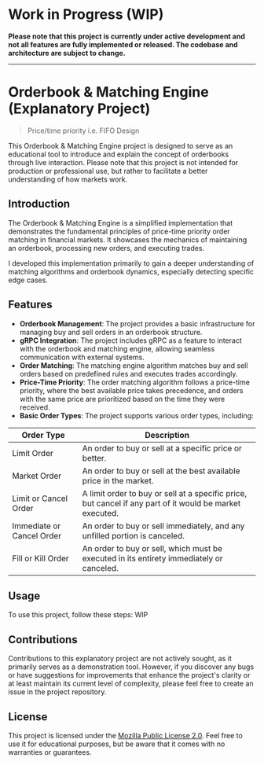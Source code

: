# Work in Progress (WIP)

**Please note that this project is currently under active development and not all features are fully implemented or released. The codebase and architecture are subject to change.**

---


# Orderbook & Matching Engine (Explanatory Project)
> Price/time priority i.e. FIFO Design

This Orderbook & Matching Engine project is designed to serve as an educational tool to introduce and explain the concept of orderbooks through live interaction. Please note that this project is not intended for production or professional use, but rather to facilitate a better understanding of how markets work.

## Introduction 

The Orderbook & Matching Engine is a simplified implementation that demonstrates the fundamental principles of price-time priority order matching in financial markets. It showcases the mechanics of maintaining an orderbook, processing new orders, and executing trades.

I developed this implementation primarily to gain a deeper understanding of matching algorithms and orderbook dynamics, especially detecting specific edge cases.

## Features

- **Orderbook Management**: The project provides a basic infrastructure for managing buy and sell orders in an orderbook structure.
- **gRPC Integration**: The project includes gRPC as a feature to interact with the orderbook and matching engine, allowing seamless communication with external systems.
- **Order Matching**: The matching engine algorithm matches buy and sell orders based on predefined rules and executes trades accordingly.
- **Price-Time Priority**: The order matching algorithm follows a price-time priority, where the best available price takes precedence, and orders with the same price are prioritized based on the time they were received.
- **Basic Order Types**: The project supports various order types, including:

| Order Type                | Description                                                                                              |
| ------------------------- | -------------------------------------------------------------------------------------------------------- |
| Limit Order               | An order to buy or sell at a specific price or better.                                                   |
| Market Order              | An order to buy or sell at the best available price in the market.                                       |
| Limit or Cancel Order     | A limit order to buy or sell at a specific price, but cancel if any part of it would be market executed. |
| Immediate or Cancel Order | An order to buy or sell immediately, and any unfilled portion is canceled.                               |
| Fill or Kill Order        | An order to buy or sell, which must be executed in its entirety immediately or canceled.                 |

## 

## Usage

To use this project, follow these steps:
WIP

## Contributions

Contributions to this explanatory project are not actively sought, as it primarily serves as a demonstration tool. However, if you discover any bugs or have suggestions for improvements that enhance the project's clarity or at least maintain its current level of complexity, please feel free to create an issue in the project repository.

## License

This project is licensed under the [Mozilla Public License 2.0](LICENSE). Feel free to use it for educational purposes, but be aware that it comes with no warranties or guarantees.
